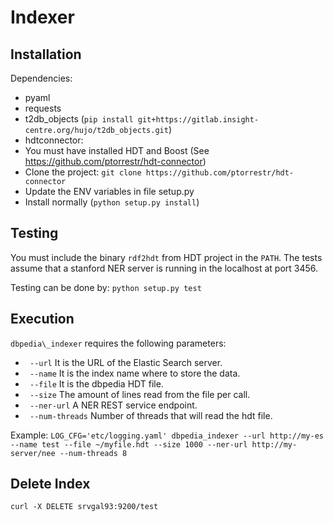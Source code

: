 Indexer
=======

Installation
------------

Dependencies:
* pyaml
* requests
* t2db\_objects (``pip install git+https://gitlab.insight-centre.org/hujo/t2db_objects.git``)
* hdtconnector:
 * You must have installed HDT and Boost (See https://github.com/ptorrestr/hdt-connector)
 * Clone the project: `git clone https://github.com/ptorrestr/hdt-connector`
 * Update the ENV variables in file setup.py
 * Install normally (`python setup.py install`)

Testing
-------
You must include the binary `rdf2hdt` from HDT project in the `PATH`. The tests assume that a stanford NER server is running in the localhost at port 3456.

Testing can be done by: ``python setup.py test``

Execution
---------
``dbpedia\_indexer`` requires the following parameters:
 * `` --url`` It is the URL of the Elastic Search server.
 * `` --name`` It is the index name where to store the data.
 * `` --file`` It is the dbpedia HDT file. 
 * `` --size`` The amount of lines read from the file per call.
 * `` --ner-url`` A NER REST service endpoint.
 * `` --num-threads`` Number of threads that will read the hdt file.

Example:
``LOG_CFG='etc/logging.yaml' dbpedia_indexer --url http://my-es --name test --file ~/myfile.hdt --size 1000 --ner-url http://my-server/nee --num-threads 8``

Delete Index
------------

``curl -X DELETE srvgal93:9200/test``
